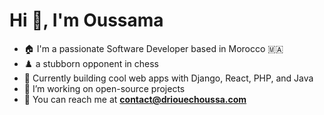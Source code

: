 <h1>Hi 👋, I'm Oussama</h1>

- 🏠 I'm a passionate Software Developer based in Morocco 🇲🇦  
- ♟️ a stubborn opponent in chess
- 🌱 Currently building cool web apps with Django, React, PHP, and Java
- 🔭 I’m working on open-source projects 
- 📩 You can reach me at **contact@driouechoussa.com**  
  
  

